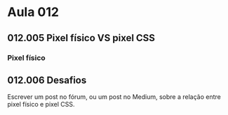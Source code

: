 # Aula 012

## 012.005 Pixel físico VS pixel CSS

### Pixel físico



## 012.006 Desafios

Escrever um post no fórum, ou um post no Medium, sobre a relação entre pixel físico e pixel CSS.